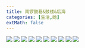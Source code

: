 ```yaml
---
title: 南锣鼓巷&鼓楼&后海
categories: [生活,她]
extMath: false
---
```



![](/assets/2024/02/25/1.JPG)
![](/assets/2024/02/25/2.JPG)
![](/assets/2024/02/25/3.JPG)
![](/assets/2024/02/25/4.JPG)
![](/assets/2024/02/25/IMG_2737.jpg)
![](/assets/2024/02/25/IMG_2739.jpg)
![](/assets/2024/02/25/IMG_2742.jpg)
![](/assets/2024/02/25/IMG_2743.jpg)
![](/assets/2024/02/25/IMG_2746.jpg)
![](/assets/2024/02/25/IMG_2748.jpg)
